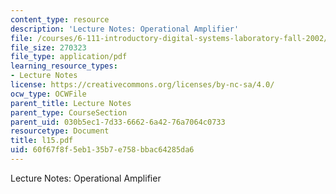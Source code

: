 ```yaml
---
content_type: resource
description: 'Lecture Notes: Operational Amplifier'
file: /courses/6-111-introductory-digital-systems-laboratory-fall-2002/60f67f8f5eb135b7e758bbac64285da6_l15.pdf
file_size: 270323
file_type: application/pdf
learning_resource_types:
- Lecture Notes
license: https://creativecommons.org/licenses/by-nc-sa/4.0/
ocw_type: OCWFile
parent_title: Lecture Notes
parent_type: CourseSection
parent_uid: 030b5ec1-7d33-6662-6a42-76a7064c0733
resourcetype: Document
title: l15.pdf
uid: 60f67f8f-5eb1-35b7-e758-bbac64285da6
---
```

Lecture Notes: Operational Amplifier